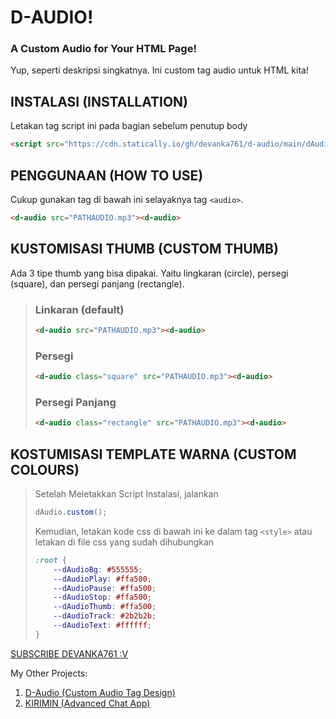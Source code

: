 # D-AUDIO!
### A Custom Audio for Your HTML Page!
Yup, seperti deskripsi singkatnya. Ini custom tag audio untuk HTML kita!
## INSTALASI (INSTALLATION)
Letakan tag script ini pada bagian sebelum penutup body
```html
<script src="https://cdn.statically.io/gh/devanka761/d-audio/main/dAudio.js"></script>
```
## PENGGUNAAN (HOW TO USE)
Cukup gunakan tag di bawah ini selayaknya tag ```<audio>```.
```html
<d-audio src="PATHAUDIO.mp3"><d-audio>
```
## KUSTOMISASI THUMB (CUSTOM THUMB)
Ada 3 tipe thumb yang bisa dipakai. Yaitu lingkaran (circle), persegi (square), dan persegi panjang (rectangle).
> ### Linkaran (default)
> ```html
> <d-audio src="PATHAUDIO.mp3"><d-audio>
> ```
> ### Persegi
> ```html
> <d-audio class="square" src="PATHAUDIO.mp3"><d-audio>
> ```
> ### Persegi Panjang
> ```html
> <d-audio class="rectangle" src="PATHAUDIO.mp3"><d-audio>
> ```
## KOSTUMISASI TEMPLATE WARNA (CUSTOM COLOURS)
> Setelah Meletakkan Script Instalasi, jalankan
> ```javascript
> dAudio.custom();
> ```
> Kemudian, letakan kode css di bawah ini ke dalam tag ```<style>``` atau letakan di file css yang sudah dihubungkan
> ```css
> :root {
>     --dAudioBg: #555555;
>     --dAudioPlay: #ffa500;
>     --dAudioPause: #ffa500;
>     --dAudioStop: #ffa500;
>     --dAudioThumb: #ffa500;
>     --dAudioTrack: #2b2b2b;
>     --dAudioText: #ffffff;
> }
[SUBSCRIBE DEVANKA761 :V](https://www.youtube.com/c/RG761)

My Other Projects:
1. [D-Audio (Custom Audio Tag Design)](https://github.com/devanka761/d-audio)
2. [KIRIMIN (Advanced Chat App)](https://github.com/devanka761/chat-app)